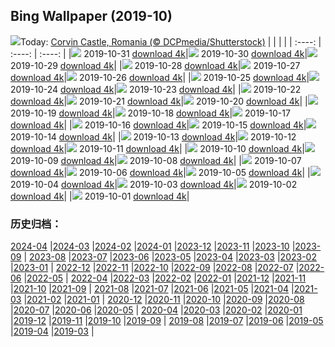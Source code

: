 ## Bing Wallpaper (2019-10)
![](http://cn.bing.com/th?id=OHR.VampireCastle_EN-US6679168218_UHD.jpg&w=1000)Today: [Corvin Castle, Romania (© DCPmedia/Shutterstock)](http://cn.bing.com/th?id=OHR.VampireCastle_EN-US6679168218_UHD.jpg)
|      |      |      |
| :----: | :----: | :----: |
|![](http://cn.bing.com/th?id=OHR.VampireCastle_EN-US6679168218_UHD.jpg&pid=hp&w=384&h=216&rs=1&c=4) 2019-10-31 [download 4k](http://cn.bing.com/th?id=OHR.VampireCastle_EN-US6679168218_UHD.jpg)|![](http://cn.bing.com/th?id=OHR.CharlesNight_EN-US6584049116_UHD.jpg&pid=hp&w=384&h=216&rs=1&c=4) 2019-10-30 [download 4k](http://cn.bing.com/th?id=OHR.CharlesNight_EN-US6584049116_UHD.jpg)|![](http://cn.bing.com/th?id=OHR.EidolonHelvum_EN-US6513918726_UHD.jpg&pid=hp&w=384&h=216&rs=1&c=4) 2019-10-29 [download 4k](http://cn.bing.com/th?id=OHR.EidolonHelvum_EN-US6513918726_UHD.jpg)|
|![](http://cn.bing.com/th?id=OHR.FortRockHomestead_EN-US6451383681_UHD.jpg&pid=hp&w=384&h=216&rs=1&c=4) 2019-10-28 [download 4k](http://cn.bing.com/th?id=OHR.FortRockHomestead_EN-US6451383681_UHD.jpg)|![](http://cn.bing.com/th?id=OHR.SaryuRiverDiyas_EN-US6395385901_UHD.jpg&pid=hp&w=384&h=216&rs=1&c=4) 2019-10-27 [download 4k](http://cn.bing.com/th?id=OHR.SaryuRiverDiyas_EN-US6395385901_UHD.jpg)|![](http://cn.bing.com/th?id=OHR.UnendingAttraction_EN-US6298041317_UHD.jpg&pid=hp&w=384&h=216&rs=1&c=4) 2019-10-26 [download 4k](http://cn.bing.com/th?id=OHR.UnendingAttraction_EN-US6298041317_UHD.jpg)|
|![](http://cn.bing.com/th?id=OHR.WorldLemurDay_EN-US6189039852_UHD.jpg&pid=hp&w=384&h=216&rs=1&c=4) 2019-10-25 [download 4k](http://cn.bing.com/th?id=OHR.WorldLemurDay_EN-US6189039852_UHD.jpg)|![](http://cn.bing.com/th?id=OHR.CountyBridge_EN-US2194353575_UHD.jpg&pid=hp&w=384&h=216&rs=1&c=4) 2019-10-24 [download 4k](http://cn.bing.com/th?id=OHR.CountyBridge_EN-US2194353575_UHD.jpg)|![](http://cn.bing.com/th?id=OHR.ChurchillPolarBear_EN-US1965888858_UHD.jpg&pid=hp&w=384&h=216&rs=1&c=4) 2019-10-23 [download 4k](http://cn.bing.com/th?id=OHR.ChurchillPolarBear_EN-US1965888858_UHD.jpg)|
|![](http://cn.bing.com/th?id=OHR.CrabAppleBlackbird_EN-US1844937939_UHD.jpg&pid=hp&w=384&h=216&rs=1&c=4) 2019-10-22 [download 4k](http://cn.bing.com/th?id=OHR.CrabAppleBlackbird_EN-US1844937939_UHD.jpg)|![](http://cn.bing.com/th?id=OHR.Guggenheim60_EN-US1706567877_UHD.jpg&pid=hp&w=384&h=216&rs=1&c=4) 2019-10-21 [download 4k](http://cn.bing.com/th?id=OHR.Guggenheim60_EN-US1706567877_UHD.jpg)|![](http://cn.bing.com/th?id=OHR.PaleSloth_EN-US1597851170_UHD.jpg&pid=hp&w=384&h=216&rs=1&c=4) 2019-10-20 [download 4k](http://cn.bing.com/th?id=OHR.PaleSloth_EN-US1597851170_UHD.jpg)|
|![](http://cn.bing.com/th?id=OHR.HalfMoonBayPumpkin_EN-US1382713390_UHD.jpg&pid=hp&w=384&h=216&rs=1&c=4) 2019-10-19 [download 4k](http://cn.bing.com/th?id=OHR.HalfMoonBayPumpkin_EN-US1382713390_UHD.jpg)|![](http://cn.bing.com/th?id=OHR.UncompahgreForest_EN-US7279672009_UHD.jpg&pid=hp&w=384&h=216&rs=1&c=4) 2019-10-18 [download 4k](http://cn.bing.com/th?id=OHR.UncompahgreForest_EN-US7279672009_UHD.jpg)|![](http://cn.bing.com/th?id=OHR.LeavesGoldfish_EN-US1011361624_UHD.jpg&pid=hp&w=384&h=216&rs=1&c=4) 2019-10-17 [download 4k](http://cn.bing.com/th?id=OHR.LeavesGoldfish_EN-US1011361624_UHD.jpg)|
|![](http://cn.bing.com/th?id=OHR.CompressionFossil_EN-US5587427153_UHD.jpg&pid=hp&w=384&h=216&rs=1&c=4) 2019-10-16 [download 4k](http://cn.bing.com/th?id=OHR.CompressionFossil_EN-US5587427153_UHD.jpg)|![](http://cn.bing.com/th?id=OHR.MaldivesDragonfly_EN-US0767811525_UHD.jpg&pid=hp&w=384&h=216&rs=1&c=4) 2019-10-15 [download 4k](http://cn.bing.com/th?id=OHR.MaldivesDragonfly_EN-US0767811525_UHD.jpg)|![](http://cn.bing.com/th?id=OHR.AlbertaThanksgiving_EN-US0590725789_UHD.jpg&pid=hp&w=384&h=216&rs=1&c=4) 2019-10-14 [download 4k](http://cn.bing.com/th?id=OHR.AlbertaThanksgiving_EN-US0590725789_UHD.jpg)|
|![](http://cn.bing.com/th?id=OHR.AcadiaBlueberries_EN-US5640327241_UHD.jpg&pid=hp&w=384&h=216&rs=1&c=4) 2019-10-13 [download 4k](http://cn.bing.com/th?id=OHR.AcadiaBlueberries_EN-US5640327241_UHD.jpg)|![](http://cn.bing.com/th?id=OHR.BarcolanaTrieste_EN-US0019708753_UHD.jpg&pid=hp&w=384&h=216&rs=1&c=4) 2019-10-12 [download 4k](http://cn.bing.com/th?id=OHR.BarcolanaTrieste_EN-US0019708753_UHD.jpg)|![](http://cn.bing.com/th?id=OHR.RedRocksArches_EN-US9933358778_UHD.jpg&pid=hp&w=384&h=216&rs=1&c=4) 2019-10-11 [download 4k](http://cn.bing.com/th?id=OHR.RedRocksArches_EN-US9933358778_UHD.jpg)|
|![](http://cn.bing.com/th?id=OHR.BubbleNebula_EN-US5338454782_UHD.jpg&pid=hp&w=384&h=216&rs=1&c=4) 2019-10-10 [download 4k](http://cn.bing.com/th?id=OHR.BubbleNebula_EN-US5338454782_UHD.jpg)|![](http://cn.bing.com/th?id=OHR.GrandCanyonEast_EN-US5261369140_UHD.jpg&pid=hp&w=384&h=216&rs=1&c=4) 2019-10-09 [download 4k](http://cn.bing.com/th?id=OHR.GrandCanyonEast_EN-US5261369140_UHD.jpg)|![](http://cn.bing.com/th?id=OHR.WorldOctopus_EN-US5192068372_UHD.jpg&pid=hp&w=384&h=216&rs=1&c=4) 2019-10-08 [download 4k](http://cn.bing.com/th?id=OHR.WorldOctopus_EN-US5192068372_UHD.jpg)|
|![](http://cn.bing.com/th?id=OHR.LouRuvo_EN-US5107027570_UHD.jpg&pid=hp&w=384&h=216&rs=1&c=4) 2019-10-07 [download 4k](http://cn.bing.com/th?id=OHR.LouRuvo_EN-US5107027570_UHD.jpg)|![](http://cn.bing.com/th?id=OHR.MarlboroughSounds_EN-US4987811847_UHD.jpg&pid=hp&w=384&h=216&rs=1&c=4) 2019-10-06 [download 4k](http://cn.bing.com/th?id=OHR.MarlboroughSounds_EN-US4987811847_UHD.jpg)|![](http://cn.bing.com/th?id=OHR.TexasStarFerrisWheel_EN-US4922387295_UHD.jpg&pid=hp&w=384&h=216&rs=1&c=4) 2019-10-05 [download 4k](http://cn.bing.com/th?id=OHR.TexasStarFerrisWheel_EN-US4922387295_UHD.jpg)|
|![](http://cn.bing.com/th?id=OHR.JupiterJunoCam_EN-US4438598282_UHD.jpg&pid=hp&w=384&h=216&rs=1&c=4) 2019-10-04 [download 4k](http://cn.bing.com/th?id=OHR.JupiterJunoCam_EN-US4438598282_UHD.jpg)|![](http://cn.bing.com/th?id=OHR.AdelieBreeding_EN-US4350897027_UHD.jpg&pid=hp&w=384&h=216&rs=1&c=4) 2019-10-03 [download 4k](http://cn.bing.com/th?id=OHR.AdelieBreeding_EN-US4350897027_UHD.jpg)|![](http://cn.bing.com/th?id=OHR.MercedWild_EN-US4240414400_UHD.jpg&pid=hp&w=384&h=216&rs=1&c=4) 2019-10-02 [download 4k](http://cn.bing.com/th?id=OHR.MercedWild_EN-US4240414400_UHD.jpg)|
|![](http://cn.bing.com/th?id=OHR.CoffeeCherries_EN-US4058005198_UHD.jpg&pid=hp&w=384&h=216&rs=1&c=4) 2019-10-01 [download 4k](http://cn.bing.com/th?id=OHR.CoffeeCherries_EN-US4058005198_UHD.jpg)|
### 历史归档：
[2024-04](/picture/2024-04/) |[2024-03](/picture/2024-03/) |[2024-02](/picture/2024-02/) |[2024-01](/picture/2024-01/) |[2023-12](/picture/2023-12/) |[2023-11](/picture/2023-11/) |[2023-10](/picture/2023-10/) |[2023-09](/picture/2023-09/) |
[2023-08](/picture/2023-08/) |[2023-07](/picture/2023-07/) |[2023-06](/picture/2023-06/) |[2023-05](/picture/2023-05/) |[2023-04](/picture/2023-04/) |[2023-03](/picture/2023-03/) |[2023-02](/picture/2023-02/) |[2023-01](/picture/2023-01/) |
[2022-12](/picture/2022-12/) |[2022-11](/picture/2022-11/) |[2022-10](/picture/2022-10/) |[2022-09](/picture/2022-09/) |[2022-08](/picture/2022-08/) |[2022-07](/picture/2022-07/) |[2022-06](/picture/2022-06/) |[2022-05](/picture/2022-05/) |
[2022-04](/picture/2022-04/) |[2022-03](/picture/2022-03/) |[2022-02](/picture/2022-02/) |[2022-01](/picture/2022-01/) |[2021-12](/picture/2021-12/) |[2021-11](/picture/2021-11/) |[2021-10](/picture/2021-10/) |[2021-09](/picture/2021-09/) |
[2021-08](/picture/2021-08/) |[2021-07](/picture/2021-07/) |[2021-06](/picture/2021-06/) |[2021-05](/picture/2021-05/) |[2021-04](/picture/2021-04/) |[2021-03](/picture/2021-03/) |[2021-02](/picture/2021-02/) |[2021-01](/picture/2021-01/) |
[2020-12](/picture/2020-12/) |[2020-11](/picture/2020-11/) |[2020-10](/picture/2020-10/) |[2020-09](/picture/2020-09/) |[2020-08](/picture/2020-08/) |[2020-07](/picture/2020-07/) |[2020-06](/picture/2020-06/) |[2020-05](/picture/2020-05/) |
[2020-04](/picture/2020-04/) |[2020-03](/picture/2020-03/) |[2020-02](/picture/2020-02/) |[2020-01](/picture/2020-01/) |[2019-12](/picture/2019-12/) |[2019-11](/picture/2019-11/) |[2019-10](/picture/2019-10/) |[2019-09](/picture/2019-09/) |
[2019-08](/picture/2019-08/) |[2019-07](/picture/2019-07/) |[2019-06](/picture/2019-06/) |[2019-05](/picture/2019-05/) |[2019-04](/picture/2019-04/) |[2019-03](/picture/2019-03/) |

